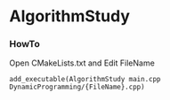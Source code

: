 # AlgorithmStudy

### HowTo

Open CMakeLists.txt and Edit FileName
```
add_executable(AlgorithmStudy main.cpp DynamicProgramming/{FileName}.cpp)
```
